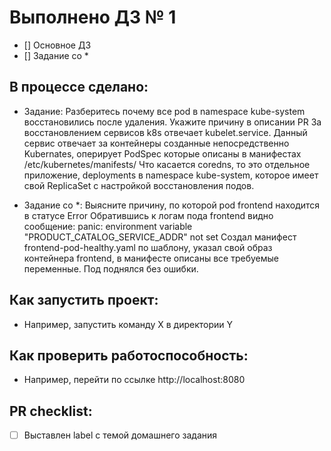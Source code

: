 # Выполнено ДЗ № 1

 - [] Основное ДЗ
 - [] Задание со *

## В процессе сделано:
 - Задание: Разберитесь почему все pod в namespace kube-system восстановились
после удаления. Укажите причину в описании PR
За восстановлением сервисов k8s отвечает kubelet.service. Данный сервис отвечает за контейнеры созданные непосредственно Kubernates, 
оперирует PodSpec которые описаны в манифестах /etc/kubernetes/manifests/
Что касается coredns, то это отдельное приложение, deployments в namespace kube-system, которое имеет свой ReplicaSet с настройкой восстановления подов.

 - Задание со *: 
 Выясните причину, по которой pod frontend находится в статусе Error
 Обратившись к логам пода frontend видно сообщение:
	panic: environment variable "PRODUCT_CATALOG_SERVICE_ADDR" not set
 Создал манифест frontend-pod-healthy.yaml по шаблону, указал свой образ контейнера frontend, в манифесте описаны все требуемые переменные. 
 Под поднялся без ошибки. 

## Как запустить проект:
 - Например, запустить команду X в директории Y

## Как проверить работоспособность:

 - Например, перейти по ссылке http://localhost:8080

## PR checklist:
 - [ ] Выставлен label с темой домашнего задания
